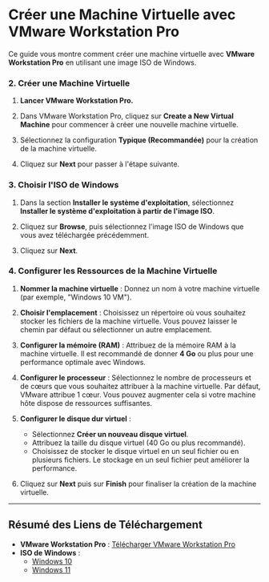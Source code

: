 # Créer une Machine Virtuelle avec VMware Workstation Pro

Ce guide vous montre comment créer une machine virtuelle avec **VMware Workstation Pro** en utilisant une image ISO de Windows.

### 2. Créer une Machine Virtuelle

1. **Lancer VMware Workstation Pro.**

2. Dans VMware Workstation Pro, cliquez sur **Create a New Virtual Machine** pour commencer à créer une nouvelle machine virtuelle.

3. Sélectionnez la configuration **Typique (Recommandée)** pour la création de la machine virtuelle.

4. Cliquez sur **Next** pour passer à l'étape suivante.

### 3. Choisir l'ISO de Windows

1. Dans la section **Installer le système d'exploitation**, sélectionnez **Installer le système d'exploitation à partir de l'image ISO**.

2. Cliquez sur **Browse**, puis sélectionnez l'image ISO de Windows que vous avez téléchargée précédemment.

3. Cliquez sur **Next**.

### 4. Configurer les Ressources de la Machine Virtuelle

1. **Nommer la machine virtuelle** : Donnez un nom à votre machine virtuelle (par exemple, "Windows 10 VM").

2. **Choisir l'emplacement** : Choisissez un répertoire où vous souhaitez stocker les fichiers de la machine virtuelle. Vous pouvez laisser le chemin par défaut ou sélectionner un autre emplacement.

3. **Configurer la mémoire (RAM)** : Attribuez de la mémoire RAM à la machine virtuelle. Il est recommandé de donner **4 Go** ou plus pour une performance optimale avec Windows.

4. **Configurer le processeur** : Sélectionnez le nombre de processeurs et de cœurs que vous souhaitez attribuer à la machine virtuelle. Par défaut, VMware attribue 1 cœur. Vous pouvez augmenter cela si votre machine hôte dispose de ressources suffisantes.

5. **Configurer le disque dur virtuel** : 

   - Sélectionnez **Créer un nouveau disque virtuel**.
   - Attribuez la taille du disque virtuel (40 Go ou plus recommandé).
   - Choisissez de stocker le disque virtuel en un seul fichier ou en plusieurs fichiers. Le stockage en un seul fichier peut améliorer la performance.

6. Cliquez sur **Next** puis sur **Finish** pour finaliser la création de la machine virtuelle.

---

## Résumé des Liens de Téléchargement

- **VMware Workstation Pro** : [Télécharger VMware Workstation Pro](https://www.vmware.com/products/workstation-pro.html)
- **ISO de Windows** :
  - [Windows 10](https://www.microsoft.com/fr-fr/software-download/windows10)
  - [Windows 11](https://www.microsoft.com/fr-fr/software-download/windows11)
